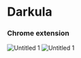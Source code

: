 # Darkula
### Chrome extension

![Untitled 1](https://user-images.githubusercontent.com/93607294/221268873-5a5d425b-c2e5-4c0f-931d-c3238ffcd7e8.jpg)
![Untitled 1](https://user-images.githubusercontent.com/93607294/221269117-6b3b69b1-df81-4e54-b662-9efb4a43bf4a.jpg)

